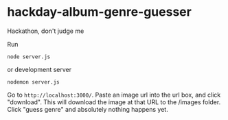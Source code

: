 # hackday-album-genre-guesser
Hackathon, don't judge me

Run
```
node server.js
```
or development server

```
nodemon server.js
```

Go to `http://localhost:3000/`. Paste an image url into the url box, and click "download". 
This will download the image at that URL to the /images folder. Click "guess genre" and absolutely nothing happens yet.

